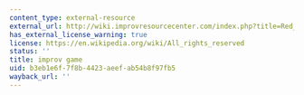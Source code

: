 ```yaml
---
content_type: external-resource
external_url: http://wiki.improvresourcecenter.com/index.php?title=Red_Ball
has_external_license_warning: true
license: https://en.wikipedia.org/wiki/All_rights_reserved
status: ''
title: improv game
uid: b3eb1e6f-7f8b-4423-aeef-ab54b8f97fb5
wayback_url: ''
---
```

